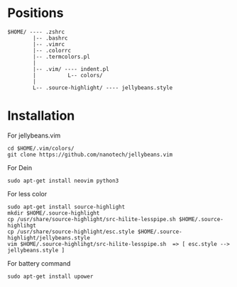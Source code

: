 # Positions
```
$HOME/ ---- .zshrc
        |-- .bashrc
        |-- .vimrc
        |-- .colorrc
        |-- .termcolors.pl
        |
        |-- .vim/ ---- indent.pl
        |          L-- colors/
        |
        L-- .source-highlight/ ---- jellybeans.style

```

# Installation
For jellybeans.vim 
```
cd $HOME/.vim/colors/
git clone https://github.com/nanotech/jellybeans.vim
```

For Dein
```
sudo apt-get install neovim python3
```

For less color
```
sudo apt-get install source-highlight
mkdir $HOME/.source-highlight
cp /usr/share/source-highlight/src-hilite-lesspipe.sh $HOME/.source-highlihgt
cp /usr/share/source-highlight/esc.style $HOME/.source-highlight/jellybeans.style
vim $HOME/.source-highlihgt/src-hilite-lesspipe.sh  => [ esc.style --> jellybeans.style ]
```

For battery command
```
sudo apt-get install upower
```
